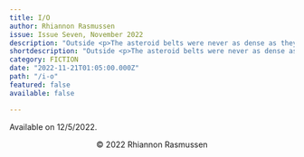 ```yaml
---
title: I/O
author: Rhiannon Rasmussen
issue: Issue Seven, November 2022
description: "Outside <p>The asteroid belts were never as dense as they looked on the projection charts once the Round barge hit rendezvous. Lin Mugen matched velocities with the M-class target, marked the checklist go without double-checking the numbers—that's what the Fleetmind was for—and let the EMVI mech unlatch from the Round.</p> <p>She could have called up the log to tell her the exact number of changes, but obsessive log-checking was more her partner Kim Sang-ki's thing. Round pilots like Mugen were a redundancy system on top of a glorified ore barge, not a critical component of the mining process; the important one was the EMVI and its nanowire saws that slowly cut the asteroid into pieces with as little mass shift as possible. Always go in pairs—that was the rule. It got lonely on the half-formed edges of stellar systems, scooping up the detritus of planet formation to be processed into the Fleet.</p>"
shortdescription: "Outside <p>The asteroid belts were never as dense as they looked on the projection charts once the Round barge hit rendezvous. Lin Mugen matched velocities with the M-class target, marked the checklist go without double-checking the numbers—that's what the Fleetmind was for—and let the EMVI mech unlatch from the Round.</p> <p>She could have called up the log to tell her the exact number of changes, but obsessive log-checking was more her partner Kim Sang-ki's thing. Round pilots like Mugen were a redundancy system on top of a glorified ore barge, not a critical component of the mining process; the important one was the EMVI and its nanowire saws that slowly cut the asteroid into pieces with as little mass shift as possible. Always go in pairs—that was the rule. It got lonely on the half-formed edges of stellar systems, scooping up the detritus of planet formation to be processed into the Fleet.</p>"
category: FICTION
date: "2022-11-21T01:05:00.000Z"
path: "/i-o"
featured: false
available: false

---
```


Available on 12/5/2022.


<p style="text-align: center;">© 2022 Rhiannon Rasmussen</p>